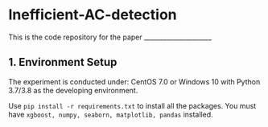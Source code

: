 # Inefficient-AC-detection

This is the code repository for the paper _____________________


## 1. Environment Setup
The experiment is conducted under: CentOS 7.0 or Windows 10 with Python 3.7/3.8 as the developing environment.

Use `pip install -r requirements.txt` to install all the packages. You must have `xgboost, numpy, seaborn, matplotlib, pandas` installed.


